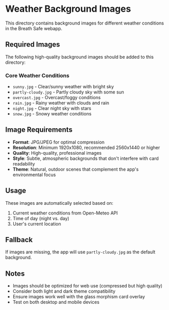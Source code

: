 # Weather Background Images

This directory contains background images for different weather conditions in the Breath Safe webapp.

## Required Images

The following high-quality background images should be added to this directory:

### Core Weather Conditions
- `sunny.jpg` - Clear/sunny weather with bright sky
- `partly-cloudy.jpg` - Partly cloudy sky with some sun
- `overcast.jpg` - Overcast/foggy conditions
- `rain.jpg` - Rainy weather with clouds and rain
- `night.jpg` - Clear night sky with stars
- `snow.jpg` - Snowy weather conditions

## Image Requirements

- **Format**: JPG/JPEG for optimal compression
- **Resolution**: Minimum 1920x1080, recommended 2560x1440 or higher
- **Quality**: High-quality, professional images
- **Style**: Subtle, atmospheric backgrounds that don't interfere with card readability
- **Theme**: Natural, outdoor scenes that complement the app's environmental focus

## Usage

These images are automatically selected based on:
1. Current weather conditions from Open-Meteo API
2. Time of day (night vs. day)
3. User's current location

## Fallback

If images are missing, the app will use `partly-cloudy.jpg` as the default background.

## Notes

- Images should be optimized for web use (compressed but high quality)
- Consider both light and dark theme compatibility
- Ensure images work well with the glass morphism card overlay
- Test on both desktop and mobile devices
